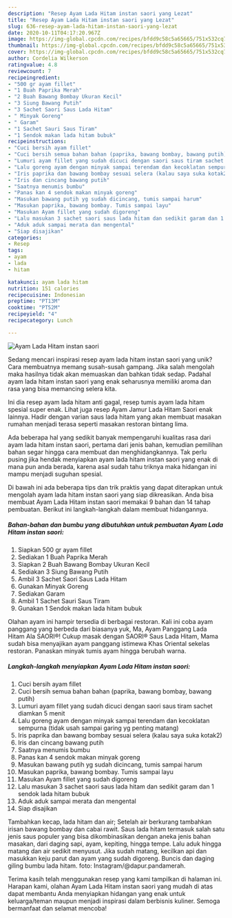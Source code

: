 ```yaml
---
description: "Resep Ayam Lada Hitam instan saori yang Lezat"
title: "Resep Ayam Lada Hitam instan saori yang Lezat"
slug: 636-resep-ayam-lada-hitam-instan-saori-yang-lezat
date: 2020-10-11T04:17:20.967Z
image: https://img-global.cpcdn.com/recipes/bfdd9c58c5a65665/751x532cq70/ayam-lada-hitam-instan-saori-foto-resep-utama.jpg
thumbnail: https://img-global.cpcdn.com/recipes/bfdd9c58c5a65665/751x532cq70/ayam-lada-hitam-instan-saori-foto-resep-utama.jpg
cover: https://img-global.cpcdn.com/recipes/bfdd9c58c5a65665/751x532cq70/ayam-lada-hitam-instan-saori-foto-resep-utama.jpg
author: Cordelia Wilkerson
ratingvalue: 4.8
reviewcount: 7
recipeingredient:
- "500 gr ayam fillet"
- "1 Buah Paprika Merah"
- "2 Buah Bawang Bombay Ukuran Kecil"
- "3 Siung Bawang Putih"
- "3 Sachet Saori Saus Lada Hitam"
- " Minyak Goreng"
- " Garam"
- "1 Sachet Sauri Saus Tiram"
- "1 Sendok makan lada hitam bubuk"
recipeinstructions:
- "Cuci bersih ayam fillet"
- "Cuci bersih semua bahan bahan (paprika, bawang bombay, bawang putih)"
- "Lumuri ayam fillet yang sudah dicuci dengan saori saus tiram sachet diamkan 5 menit"
- "Lalu goreng ayam dengan minyak sampai terendam dan kecoklatan sempurna (tidak usah sampai garing yg penting matang)"
- "Iris paprika dan bawang bombay sesuai selera (kalau saya suka kotak2)"
- "Iris dan cincang bawang putih"
- "Saatnya menumis bumbu"
- "Panas kan 4 sendok makan minyak goreng"
- "Masukan bawang putih yg sudah dicincang, tumis sampai harum"
- "Masukan paprika, bawang bombay. Tumis sampai layu"
- "Masukan Ayam fillet yang sudah digoreng"
- "Lalu masukan 3 sachet saori saus lada hitam dan sedikit garam dan 1 sendok lada hitam bubuk"
- "Aduk aduk sampai merata dan mengental"
- "Siap disajikan"
categories:
- Resep
tags:
- ayam
- lada
- hitam

katakunci: ayam lada hitam 
nutrition: 151 calories
recipecuisine: Indonesian
preptime: "PT13M"
cooktime: "PT52M"
recipeyield: "4"
recipecategory: Lunch

---
```



![Ayam Lada Hitam instan saori](https://img-global.cpcdn.com/recipes/bfdd9c58c5a65665/751x532cq70/ayam-lada-hitam-instan-saori-foto-resep-utama.jpg)

Sedang mencari inspirasi resep ayam lada hitam instan saori yang unik? Cara membuatnya memang susah-susah gampang. Jika salah mengolah maka hasilnya tidak akan memuaskan dan bahkan tidak sedap. Padahal ayam lada hitam instan saori yang enak seharusnya memiliki aroma dan rasa yang bisa memancing selera kita.

Ini dia resep ayam lada hitam anti gagal, resep tumis ayam lada hitam spesial super enak. Lihat juga resep Ayam Jamur Lada Hitam Saori enak lainnya. Hadir dengan varian saus lada hitam yang akan membuat masakan rumahan menjadi terasa seperti masakan restoran bintang lima.

Ada beberapa hal yang sedikit banyak mempengaruhi kualitas rasa dari ayam lada hitam instan saori, pertama dari jenis bahan, kemudian pemilihan bahan segar hingga cara membuat dan menghidangkannya. Tak perlu pusing jika hendak menyiapkan ayam lada hitam instan saori yang enak di mana pun anda berada, karena asal sudah tahu triknya maka hidangan ini mampu menjadi suguhan spesial.


Di bawah ini ada beberapa tips dan trik praktis yang dapat diterapkan untuk mengolah ayam lada hitam instan saori yang siap dikreasikan. Anda bisa membuat Ayam Lada Hitam instan saori memakai 9 bahan dan 14 tahap pembuatan. Berikut ini langkah-langkah dalam membuat hidangannya.

<!--inarticleads1-->

##### Bahan-bahan dan bumbu yang dibutuhkan untuk pembuatan Ayam Lada Hitam instan saori:

1. Siapkan 500 gr ayam fillet
1. Sediakan 1 Buah Paprika Merah
1. Siapkan 2 Buah Bawang Bombay Ukuran Kecil
1. Sediakan 3 Siung Bawang Putih
1. Ambil 3 Sachet Saori Saus Lada Hitam
1. Gunakan  Minyak Goreng
1. Sediakan  Garam
1. Ambil 1 Sachet Sauri Saus Tiram
1. Gunakan 1 Sendok makan lada hitam bubuk


Olahan ayam ini hampir tersedia di berbagai restoran. Kali ini coba ayam panggang yang berbeda dari biasanya yuk, Ma, Ayam Panggang Lada Hitam Ala SAORI®! Cukup masak dengan SAORI® Saus Lada Hitam, Mama sudah bisa menyajikan ayam panggang istimewa Khas Oriental sekelas restoran. Panaskan minyak tumis ayam hingga berubah warna. 

<!--inarticleads2-->

##### Langkah-langkah menyiapkan Ayam Lada Hitam instan saori:

1. Cuci bersih ayam fillet
1. Cuci bersih semua bahan bahan (paprika, bawang bombay, bawang putih)
1. Lumuri ayam fillet yang sudah dicuci dengan saori saus tiram sachet diamkan 5 menit
1. Lalu goreng ayam dengan minyak sampai terendam dan kecoklatan sempurna (tidak usah sampai garing yg penting matang)
1. Iris paprika dan bawang bombay sesuai selera (kalau saya suka kotak2)
1. Iris dan cincang bawang putih
1. Saatnya menumis bumbu
1. Panas kan 4 sendok makan minyak goreng
1. Masukan bawang putih yg sudah dicincang, tumis sampai harum
1. Masukan paprika, bawang bombay. Tumis sampai layu
1. Masukan Ayam fillet yang sudah digoreng
1. Lalu masukan 3 sachet saori saus lada hitam dan sedikit garam dan 1 sendok lada hitam bubuk
1. Aduk aduk sampai merata dan mengental
1. Siap disajikan


Tambahkan kecap, lada hitam dan air; Setelah air berkurang tambahkan irisan bawang bombay dan cabai rawit. Saus lada hitam termasuk salah satu jenis saus populer yang bisa dikombinasikan dengan aneka jenis bahan masakan, dari daging sapi, ayam, kepiting, hingga tempe. Lalu aduk hingga matang dan air sedikit menyusut. Jika sudah matang, kecilkan api dan masukkan keju parut dan ayam yang sudah digoreng. Buncis dan daging giling bumbu lada hitam. foto: Instagram/@dapur.pandamerah. 

Terima kasih telah menggunakan resep yang kami tampilkan di halaman ini. Harapan kami, olahan Ayam Lada Hitam instan saori yang mudah di atas dapat membantu Anda menyiapkan hidangan yang enak untuk keluarga/teman maupun menjadi inspirasi dalam berbisnis kuliner. Semoga bermanfaat dan selamat mencoba!
